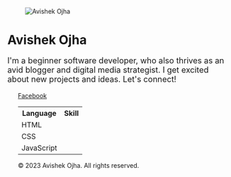 <!-- wp:spacer -->
<div style="height:100px" aria-hidden="true" class="wp-block-spacer"></div>
<!-- /wp:spacer -->

<!-- wp:image {"align":"center","id":6,"sizeSlug":"medium","linkDestination":"none","className":"is-style-rounded"} -->
<figure class="wp-block-image aligncenter size-medium is-style-rounded"><img src="https://ojhaavicode.files.wordpress.com/2023/07/picsart_23-07-08_15-16-26-741.jpg?w=181" alt="Avishek Ojha" class="wp-image-6"/></figure>
<!-- /wp:image -->

<!-- wp:heading {"textAlign":"center","level":1,"className":"margin-bottom-half"} -->
<h1 class="wp-block-heading has-text-align-center margin-bottom-half">Avishek Ojha</h1>
<!-- /wp:heading -->

<!-- wp:paragraph {"align":"center","style":{"typography":{"fontSize":18}}} -->
<p class="has-text-align-center" style="font-size:18px">I'm a beginner software developer, who also thrives as an avid blogger and digital media strategist. I get excited about new projects and ideas. Let's connect!</p>
<!-- /wp:paragraph -->

<!-- wp:social-links {"align":"center"} -->
<ul class="wp-block-social-links aligncenter">


<html>
<head>
  
</head>
<body>
    <a href="https://www.facebook.com/rbabhishek10?mibextid=b06tZ0" target="_blank">Facebook</a>


  </style>
</head>
<body>
  <table>
    <tr>
      <th>Language</th>
      <th>Skill</th>
    </tr>
    <tr>
      <td>HTML</td>
      <td class="neon-percent" data-percent="90"></td>
    </tr>
    <tr>
      <td>CSS</td>
      <td class="neon-percent" data-percent="85"></td>
    </tr>
    <tr>
      <td>JavaScript</td>
      <td class="neon-percent" data-percent="75"></td>
    </tr>
    <!-- Add more rows for other coding languages and their skills -->
  </table>
</body>
</html>

<footer>
<p>&copy; 2023 Avishek Ojha. All rights reserved.</p>
</footer>
